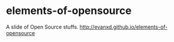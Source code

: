 elements-of-opensource
======================

A slide of Open Source stuffs. http://evanxd.github.io/elements-of-opensource
